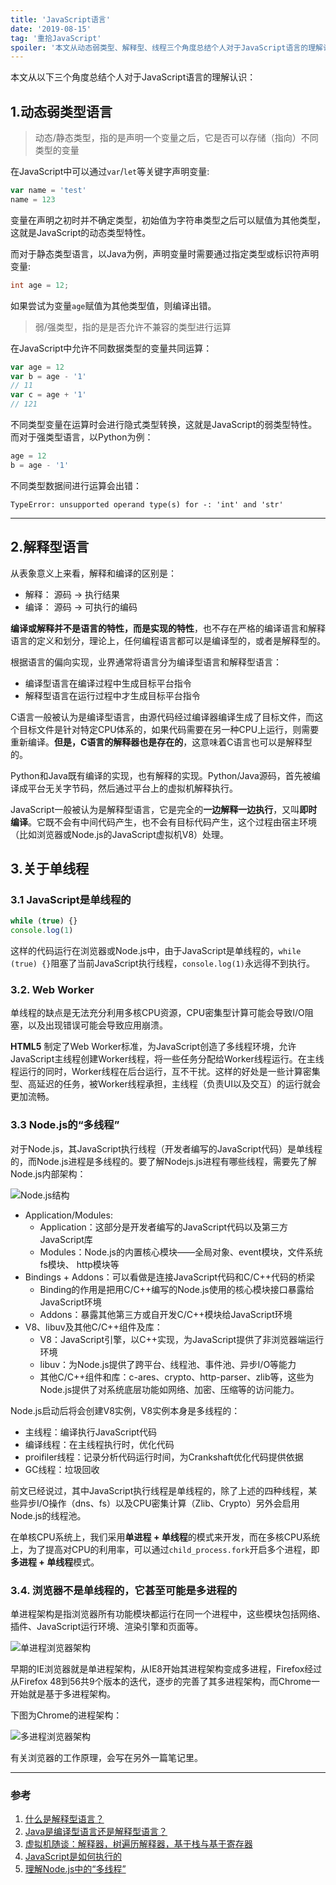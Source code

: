 ```yaml
---
title: 'JavaScript语言'
date: '2019-08-15'
tag: '重拾JavaScript'
spoiler: '本文从动态弱类型、解释型、线程三个角度总结个人对于JavaScript语言的理解认识。'
---
```


本文从以下三个角度总结个人对于JavaScript语言的理解认识：

## 1.动态弱类型语言
> 动态/静态类型，指的是声明一个变量之后，它是否可以存储（指向）不同类型的变量

在JavaScript中可以通过`var`/`let`等关键字声明变量:
```js
var name = 'test'
name = 123
```
变量在声明之初时并不确定类型，初始值为字符串类型之后可以赋值为其他类型，这就是JavaScript的动态类型特性。

而对于静态类型语言，以Java为例，声明变量时需要通过指定类型或标识符声明变量:
```java
int age = 12;
```
如果尝试为变量`age`赋值为其他类型值，则编译出错。

> 弱/强类型，指的是是否允许不兼容的类型进行运算

在JavaScript中允许不同数据类型的变量共同运算：
```js
var age = 12
var b = age - '1'
// 11
var c = age + '1'
// 121
```
不同类型变量在运算时会进行隐式类型转换，这就是JavaScript的弱类型特性。而对于强类型语言，以Python为例：
```py
age = 12
b = age - '1'
```
不同类型数据间进行运算会出错：
```
TypeError: unsupported operand type(s) for -: 'int' and 'str'
```
___
## 2.解释型语言
从表象意义上来看，解释和编译的区别是：
- 解释： 源码 -> 执行结果
- 编译： 源码 -> 可执行的编码

**编译或解释并不是语言的特性，而是实现的特性**，也不存在严格的编译语言和解释语言的定义和划分，理论上，任何编程语言都可以是编译型的，或者是解释型的。

根据语言的偏向实现，业界通常将语言分为编译型语言和解释型语言：
- 编译型语言在编译过程中生成目标平台指令
- 解释型语言在运行过程中才生成目标平台指令

C语言一般被认为是编译型语言，由源代码经过编译器编译生成了目标文件，而这个目标文件是针对特定CPU体系的，如果代码需要在另一种CPU上运行，则需要重新编译。**但是，C语言的解释器也是存在的**，这意味着C语言也可以是解释型的。

Python和Java既有编译的实现，也有解释的实现。Python/Java源码，首先被编译成平台无关字节码，然后通过平台上的虚拟机解释执行。

JavaScript一般被认为是解释型语言，它是完全的**一边解释一边执行**，又叫**即时编译**。它既不会有中间代码产生，也不会有目标代码产生，这个过程由宿主环境（比如浏览器或Node.js的JavaScript虚拟机V8）处理。

## 3.关于单线程
### 3.1 JavaScript是单线程的
```js
while (true) {}
console.log(1)
```
这样的代码运行在浏览器或Node.js中，由于JavaScript是单线程的，`while (true) {}`阻塞了当前JavaScript执行线程，`console.log(1)`永远得不到执行。

### 3.2. Web Worker
单线程的缺点是无法充分利用多核CPU资源，CPU密集型计算可能会导致I/O阻塞，以及出现错误可能会导致应用崩溃。

**HTML5** 制定了Web Worker标准，为JavaScript创造了多线程环境，允许JavaScript主线程创建Worker线程，将一些任务分配给Worker线程运行。在主线程运行的同时，Worker线程在后台运行，互不干扰。这样的好处是一些计算密集型、高延迟的任务，被Worker线程承担，主线程（负责UI以及交互）的运行就会更加流畅。

### 3.3 Node.js的“多线程”
对于Node.js，其JavaScript执行线程（开发者编写的JavaScript代码）是单线程的，而Node.js进程是多线程的。要了解Nodejs.js进程有哪些线程，需要先了解Node.js内部架构：

![Node.js结构](https://image-static.segmentfault.com/411/182/4111821277-577a300546802_articlex)

- Application/Modules: 
  - Application：这部分是开发者编写的JavaScript代码以及第三方JavaScript库
  - Modules：Node.js的内置核心模块——全局对象、event模块，文件系统fs模块、 http模块等
- Bindings + Addons：可以看做是连接JavaScript代码和C/C++代码的桥梁
  - Binding的作用是把用C/C++编写的Node.js使用的核心模块接口暴露给JavaScript环境
  - Addons：暴露其他第三方或自开发C/C++模块给JavaScript环境
- V8、libuv及其他C/C++组件及库：
  - V8：JavaScript引擎，以C++实现，为JavaScript提供了非浏览器端运行环境
  - libuv：为Node.js提供了跨平台、线程池、事件池、异步I/O等能力
  - 其他C/C++组件和库：c-ares、crypto、http-parser、zlib等，这些为Node.js提供了对系统底层功能如网络、加密、压缩等的访问能力。

Node.js启动后将会创建V8实例，V8实例本身是多线程的：
- 主线程：编译执行JavaScript代码
- 编译线程：在主线程执行时，优化代码
- proifiler线程：记录分析代码运行时间，为Crankshaft优化代码提供依据
- GC线程：垃圾回收

前文已经说过，其中JavaScript执行线程是单线程的，除了上述的四种线程，某些异步I/O操作（dns、fs）以及CPU密集计算（Zlib、Crypto）另外会启用Node.js的线程池。

在单核CPU系统上，我们采用**单进程 + 单线程**的模式来开发，而在多核CPU系统上，为了提高对CPU的利用率，可以通过`child_process.fork`开启多个进程，即**多进程 + 单线程**模式。

### 3.4. 浏览器不是单线程的，它甚至可能是多进程的
单进程架构是指浏览器所有功能模块都运行在同一个进程中，这些模块包括网络、插件、JavaScript运行环境、渲染引擎和页面等。

![单进程浏览器架构](https://pic.downk.cc/item/5e63a50898271cb2b8f08f7e.png)

早期的IE浏览器就是单进程架构，从IE8开始其进程架构变成多进程，Firefox经过从Firefox 48到56共9个版本的迭代，逐步的完善了其多进程架构，而Chrome一开始就是基于多进程架构。

下图为Chrome的进程架构：

![多进程浏览器架构](https://pic.downk.cc/item/5e63b26a98271cb2b8f79903.png)

有关浏览器的工作原理，会写在另外一篇笔记里。

___
### 参考
1. [什么是解释型语言？](https://www.zhihu.com/question/268303059)
2. [Java是编译型语言还是解释型语言？](https://www.zhihu.com/question/19608553)
3. [虚拟机随谈：解释器，树遍历解释器，基于栈与基于寄存器](https://www.iteye.com/blog/rednaxelafx-492667)
4. [JavaScript是如何执行的](https://segmentfault.com/a/1190000020438413)
5. [理解Node.js中的“多线程”](https://zhuanlan.zhihu.com/p/74879045)